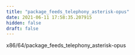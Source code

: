 ```yaml
---
title: "package_feeds_telephony_asterisk-opus"
date: 2021-06-11 17:58:35.207915
hidden: false
draft: false
---
```


x86/64/package_feeds_telephony_asterisk-opus

